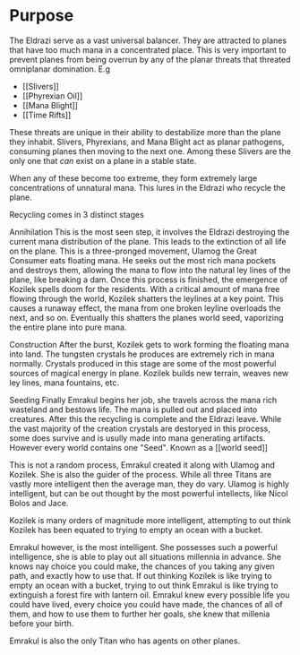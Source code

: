 # Purpose
The Eldrazi serve as a vast universal balancer. They are attracted to planes that have too much mana in a concentrated place. This is very important to prevent planes from being overrun by any of the planar threats that threated omniplanar domination.  E.g

- [[Slivers]]
- [[Phyrexian Oil]]
- [[Mana Blight]]
- [[Time Rifts]]

These threats are unique in their ability to destabilize more than the plane they inhabit. Slivers, Phyrexians, and Mana Blight act as planar pathogens, consuming planes then moving to the next one. Among these Slivers are the only one that *can* exist on a plane in a stable state. 

When any of these become too extreme, they form extremely large concentrations of unnatural mana. This lures in the Eldrazi who recycle the plane.

Recycling comes in 3 distinct stages

 Annihilation
	This is the most seen step, it involves the Eldrazi destroying the current mana distribution of the plane. This leads to the extinction of all life on the plane. This is a three-pronged movement, Ulamog the Great Consumer eats floating mana. He seeks out the most rich mana pockets and destroys them, allowing the mana to flow into the natural ley lines of the plane, like breaking a dam.  Once this process is finished, the emergence of Kozilek spells doom for the residents. With a critical amount of mana free flowing through the world, Kozilek shatters the leylines at a key point. This causes a runaway effect, the mana from one broken leyline overloads the next, and so on. Eventually this shatters the planes world seed, vaporizing the entire plane into pure mana.

Construction
	After the burst, Kozilek gets to work forming the floating mana into land. The tungsten crystals he produces are extremely rich in mana normally. Crystals produced in this stage are some of the most powerful sources of magical energy in plane. Kozilek builds new terrain, weaves new ley lines, mana fountains, etc.

Seeding
	Finally Emrakul begins her job, she travels across the mana rich wasteland and bestows life. The mana is pulled out and placed into creatures. After this the recycling is complete and the Eldrazi leave. While the vast majority of the creation crystals are destoryed in this process, some does survive and is usully made into mana generating artifacts. However every world contains one "Seed". Known as a [[world seed]]
	


This is not a random process, Emrakul created it along with Ulamog and Kozilek. She is also the guider of the process. While all three Titans are vastly more intelligent then the average man, they do vary. Ulamog is highly intelligent, but can be out thought by the most powerful intellects, like Nicol Bolos and Jace.

Kozilek is many orders of magnitude more intelligent, attempting to out think Kozilek has been equated to trying to empty an ocean with a bucket.

Emrakul however, is the most intelligent. She possesses such a powerful intelligence, she is able to play out all situations millennia in advance. She knows nay choice you could make, the chances of you taking any given path, and exactly how to use that. If out thinking Kozilek is like trying to empty an ocean with a bucket, trying to out think Emrakul is like trying to extinguish a forest fire with lantern oil. Emrakul knew every possible life you could have lived, every choice you could have made, the chances of all of them, and how to use them to further her goals, she knew that millenia before your birth.

Emrakul is also the only Titan who has agents on other planes. 

